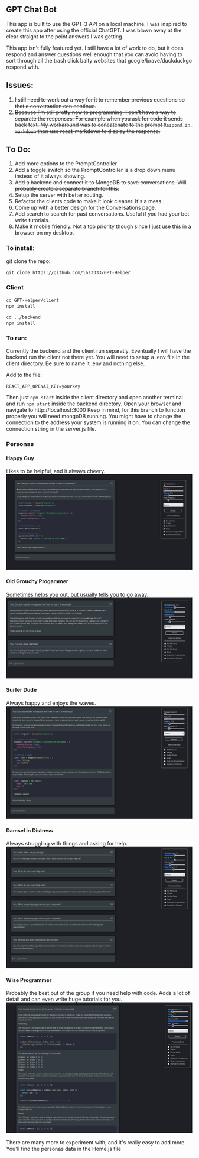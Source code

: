 ## GPT Chat Bot

This app is built to use the GPT-3 API on a local machine. I was inspired to create
this app after using the official ChatGPT. I was blown away at the clear straight to the point answers I was getting.

This app isn't fully featured yet. I still have a lot of work to do, but it does respond and answer questions well enough that you can avoid having to sort through all the trash click baity websites that google/brave/duckduckgo respond with.

## Issues:

1. ~~I still need to work out a way for it to remember previous questions so that a conversation can continue.~~
2. ~~Because I'm still pretty new to programming, I don't have a way to separate the responses. For example when you ask for code it sends back text. My workaround was to concatenate to the prompt `Respond in markdown` then use react-markdown to display the response.~~

## To Do:

1. ~~Add more options to the PromptController~~
2. Add a toggle switch so the PromptController is a drop down menu instead of it always showing.
3. ~~Add a backend and connect it to MongoDB to save conversations. Will probably create a separate branch for this.~~
4. Setup the server with better routing.
5. Refactor the clients code to make it look cleaner. It's a mess...
6. Come up with a better design for the Conversations page.
7. Add search to search for past conversations. Useful if you had your bot write tutorials.
8. Make it mobile friendly. Not a top priority though since I just use this in a browser on my desktop.

### To install:

git clone the repo:

```
git clone https://github.com/jas3333/GPT-Helper
```

### Client

```
cd GPT-Helper/client
npm install

```

```
cd ../backend
npm install
```

### To run:

Currently the backend and the client run separatly. Eventually I will have the backend run the client not there yet.
You will need to setup a .env file in the client directory. Be sure to name it .env and nothing else.

Add to the file:

```
REACT_APP_OPENAI_KEY=yourkey
```

Then just `npm start` inside the client directory and open another terminal and run `npm start` inside the backend directory.
Open your browser and navigate to http://localhost:3000
Keep in mind, for this branch to function properly you will need mongoDB running. You might have to change the connection
to the address your system is running it on. You can change the connection string in the server.js file.

### Personas

#### Happy Guy

Likes to be helpful, and it always cheery.
![](images/happy.png)

#### Old Grouchy Progammer

Sometimes helps you out, but usually tells you to go away.
![](images/grouch.png)

#### Surfer Dude

Always happy and enjoys the waves.
![](images/surfer.png)

#### Damsel in Distress

Always struggling with things and asking for help.
![](images/damsel.png)

#### Wise Programmer

Probably the best out of the group if you need help with code. Adds a lot of detail and can even write huge tutorials for you.
![](images/wise.png)

There are many more to experiment with, and it's really easy to add more. You'll find the personas data in the Home.js file
